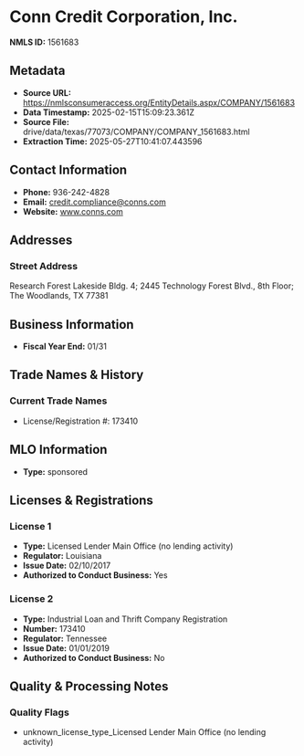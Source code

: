 # Conn Credit Corporation, Inc.

**NMLS ID:** 1561683

## Metadata
- **Source URL:** https://nmlsconsumeraccess.org/EntityDetails.aspx/COMPANY/1561683
- **Data Timestamp:** 2025-02-15T15:09:23.361Z
- **Source File:** drive/data/texas/77073/COMPANY/COMPANY_1561683.html
- **Extraction Time:** 2025-05-27T10:41:07.443596

## Contact Information
- **Phone:** 936-242-4828
- **Email:** credit.compliance@conns.com
- **Website:** www.conns.com

## Addresses
### Street Address
Research Forest Lakeside Bldg. 4; 2445 Technology Forest Blvd., 8th Floor; The Woodlands, TX 77381

## Business Information
- **Fiscal Year End:** 01/31

## Trade Names & History
### Current Trade Names
- License/Registration #: 173410

## MLO Information
- **Type:** sponsored

## Licenses & Registrations

### License 1
- **Type:** Licensed Lender Main Office (no lending activity)
- **Regulator:** Louisiana
- **Issue Date:** 02/10/2017
- **Authorized to Conduct Business:** Yes

### License 2
- **Type:** Industrial Loan and Thrift Company Registration
- **Number:** 173410
- **Regulator:** Tennessee
- **Issue Date:** 01/01/2019
- **Authorized to Conduct Business:** No

## Quality & Processing Notes
### Quality Flags
- unknown_license_type_Licensed Lender Main Office (no lending activity)
